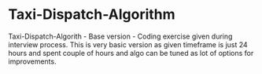 # Taxi-Dispatch-Algorithm
Taxi-Dispatch-Algorith - Base version - Coding exercise given during interview process.
This is very basic version as given timeframe is just 24 hours and spent couple of hours and algo can be tuned as lot of options for improvements.
